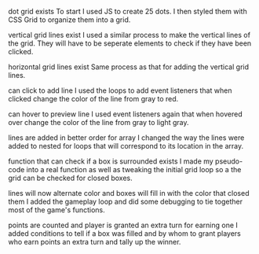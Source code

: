 dot grid exists
To start I used JS to create 25 dots. I then styled them with CSS Grid to organize them into a grid.

vertical grid lines exist
I used a similar process to make the vertical lines of the grid. They will have to be seperate elements to check if they have been clicked.

horizontal grid lines exist
Same process as that for adding the vertical grid lines. 

can click to add line
I used the loops to add event listeners that when clicked change the color of the line from gray to red.

can hover to preview line
I used event listeners again that when hovered over change the color of the line from gray to light gray.

lines are added in better order for array
I changed the way the lines were added to nested for loops that will correspond to its location in the array.

function that can check if a box is surrounded exists
I made my pseudo-code into a real function as well as tweaking the initial grid loop so a the grid can be checked for closed boxes.

lines will now alternate color and boxes will fill in with the color that closed them
I added the gameplay loop and did some debugging to tie together most of the game's functions.

points are counted and player is granted an extra turn for earning one
I added conditions to tell if a box was filled and by whom to grant players who earn points an extra turn and tally up the winner.